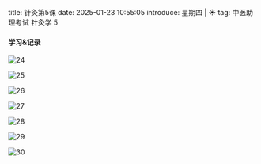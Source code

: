 title: 针灸第5课
date: 2025-01-23 10:55:05
introduce: 星期四 | ☀️
tag: 中医助理考试 针灸学 5

#### 学习&记录
                              
![24](/static/img/2025/01/23/24.jpg)
                               
![25](/static/img/2025/01/23/25.jpg)
                               
![26](/static/img/2025/01/23/26.jpg)
                               
![27](/static/img/2025/01/23/27.jpg)
                               
![28](/static/img/2025/01/23/28.jpg)
                               
![29](/static/img/2025/01/23/29.jpg)
                               
![30](/static/img/2025/01/23/30.jpg)
                               

